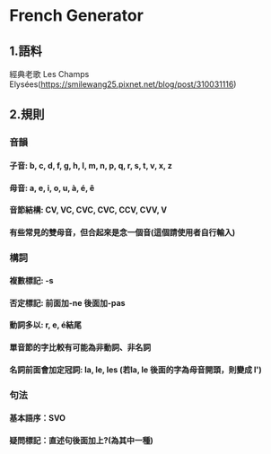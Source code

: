# French Generator
## 1.語料
經典老歌 Les Champs Elysées(https://smilewang25.pixnet.net/blog/post/310031116)
## 2.規則
### 音韻
  #### 子音: b, c, d, f, g, h, l, m, n, p, q, r, s, t, v, x, z
  #### 母音: a, e, i, o, u, à, é, ê
  #### 音節結構: CV, VC, CVC, CVC, CCV, CVV, V
  #### 有些常見的雙母音，但合起來是念一個音(這個請使用者自行輸入)
### 構詞
  #### 複數標記: -s
  #### 否定標記: 前面加-ne 後面加-pas
  #### 動詞多以: r, e, é結尾
  #### 單音節的字比較有可能為非動詞、非名詞
  #### 名詞前面會加定冠詞: la, le, les (若la, le 後面的字為母音開頭，則變成 l')
### 句法
  #### 基本語序：SVO
  #### 疑問標記：直述句後面加上?(為其中一種)
